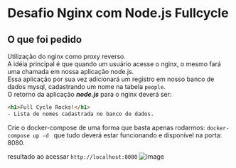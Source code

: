 # Desafio Nginx com Node.js Fullcycle
## O que foi pedido
Utilização do nginx como proxy reverso.\
A idéia principal é que quando um usuário acesse o nginx, o mesmo fará uma chamada em nossa aplicação node.js.\
Essa aplicação por sua vez adicionará um registro em nosso banco de dados mysql, cadastrando um nome na tabela ```people```.\
O retorno da aplicação ***node.js*** para o nginx deverá ser:
```html
<h1>Full Cycle Rocks!</h1>
- Lista de nomes cadastrada no banco de dados.
```
Crie o docker-compose de uma forma que basta apenas rodarmos: ```docker-compose up -d ```  que tudo deverá estar funcionando e disponível na porta: 8080.

resultado ao acessar ```http://localhost:8080```
![image](https://github.com/wellesjr/nginx_com_nodejs/assets/39225488/77c2b979-76f3-4e55-9fea-397197181a31)
